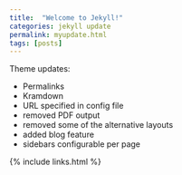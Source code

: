 ```yaml
---
title:  "Welcome to Jekyll!"
categories: jekyll update
permalink: myupdate.html
tags: [posts]
---
```



Theme updates:

- Permalinks
- Kramdown
- URL specified in config file
- removed PDF output
- removed some of the alternative layouts
- added blog feature
- sidebars configurable per page

{% include links.html %}
